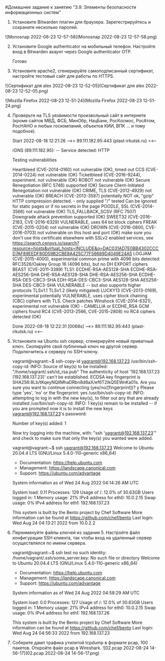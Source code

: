 #Домашнее задание к занятию "3.9. Элементы безопасности информационных систем"

1. Установите Bitwarden плагин для браузера. Зарегестрируйтесь и сохраните несколько паролей.

 ![Monosnap 2022-08-23 12-57-58](Monosnap 2022-08-23 12-57-58.png)

2. Установите Google authenticator на мобильный телефон. Настройте вход в Bitwarden акаунт через Google authenticator OTP.

	Готово

3. Установите apache2, сгенерируйте самоподписанный сертификат, настройте тестовый сайт для работы по HTTPS.

 ![Сертификат для alex 2022-08-23 12-52-05](Сертификат для alex 2022-08-23 12-52-05.png)

 ![Mozilla Firefox 2022-08-23 12-51-24](Mozilla Firefox 2022-08-23 12-51-24.png)

4. Проверьте на TLS уязвимости произвольный сайт в интернете (кроме сайтов МВД, ФСБ, МинОбр, НацБанк, РосКосмос, РосАтом, РосНАНО и любых госкомпаний, объектов КИИ, ВПК ... и тому подобное).

	Start 2022-08-18 12:21:26        -->> 89.111.182.95:443 (plast-irkutsk.ru) <<--
	
	rDNS (89.111.182.95):   --
	Service detected:       HTTP
	
	Testing vulnerabilities
	
	Heartbleed (CVE-2014-0160)                not vulnerable (OK), timed out
	CCS (CVE-2014-0224)                       not vulnerable (OK)
	Ticketbleed (CVE-2016-9244), experiment.  not vulnerable (OK)
	ROBOT                                     not vulnerable (OK)
	Secure Renegotiation (RFC 5746)           supported (OK)
	Secure Client-Initiated Renegotiation     not vulnerable (OK)
	CRIME, TLS (CVE-2012-4929)                not vulnerable (OK)
	BREACH (CVE-2013-3587)                    potentially NOT ok, "gzip" HTTP compression detected. - only supplied "/" tested
	Can be ignored for static pages or if no secrets in the page
	POODLE, SSL (CVE-2014-3566)               not vulnerable (OK)
	TLS_FALLBACK_SCSV (RFC 7507)              Downgrade attack prevention supported (OK)
	SWEET32 (CVE-2016-2183, CVE-2016-6329)    VULNERABLE, uses 64 bit block ciphers
	FREAK (CVE-2015-0204)                     not vulnerable (OK)
	DROWN (CVE-2016-0800, CVE-2016-0703)      not vulnerable on this host and port (OK)
	make sure you don't use this certificate elsewhere with SSLv2 enabled services, see
	https://search.censys.io/search?resource=hosts&virtual_hosts=INCLUDE&q=DAC031AD7E0BB4302CCCD7AF89EEDF80D59B2CBE8A425C77F56689D4049E24A5
	LOGJAM (CVE-2015-4000), experimental      common prime with 4096 bits detected: RFC3526/Oakley Group 16 (4096 bits),
	but no DH EXPORT ciphers
	BEAST (CVE-2011-3389)                     TLS1: ECDHE-RSA-AES128-SHA ECDHE-RSA-AES256-SHA DHE-RSA-AES128-SHA DHE-RSA-AES256-SHA ECDHE-RSA-DES-CBC3-SHA EDH-RSA-DES-CBC3-SHA AES128-SHA AES256-SHA DES-CBC3-SHA
	VULNERABLE -- but also supports higher protocols  TLSv1.1 TLSv1.2 (likely mitigated)
	LUCKY13 (CVE-2013-0169), experimental     potentially VULNERABLE, uses cipher block chaining (CBC) ciphers with TLS. Check patches
	Winshock (CVE-2014-6321), experimental    not vulnerable (OK) - CAMELLIA or ECDHE_RSA GCM ciphers found
	RC4 (CVE-2013-2566, CVE-2015-2808)        no RC4 ciphers detected (OK)
	
	
	Done 2022-08-18 12:22:31 [0068s] -->> 89.111.182.95:443 (plast-irkutsk.ru) <<--

5. Установите на Ubuntu ssh сервер, сгенерируйте новый приватный ключ. Скопируйте свой публичный ключ на другой сервер. Подключитесь к серверу по SSH-ключу.

	vagrant@vagrant:~$ ssh-copy-id vagrant@192.168.137.23
	/usr/bin/ssh-copy-id: INFO: Source of key(s) to be installed: "/home/vagrant/.ssh/id_rsa.pub"
	The authenticity of host '192.168.137.23 (192.168.137.23)' can't be established.
	ECDSA key fingerprint is SHA256:8Lb/tKqeyNQllMhaDRbn8d8aX/ef6T2IkQ5EWnKa01s.
	Are you sure you want to continue connecting (yes/no/[fingerprint])? y
	Please type 'yes', 'no' or the fingerprint: yes
	/usr/bin/ssh-copy-id: INFO: attempting to log in with the new key(s), to filter out any that are already installed
	/usr/bin/ssh-copy-id: INFO: 1 key(s) remain to be installed -- if you are prompted now it is to install the new keys
	vagrant@192.168.137.23's password:
	
	Number of key(s) added: 1
	
	Now try logging into the machine, with:   "ssh 'vagrant@192.168.137.23'"
	and check to make sure that only the key(s) you wanted were added.
	
	vagrant@vagrant:~$ ssh vagrant@192.168.137.23
	Welcome to Ubuntu 20.04.4 LTS (GNU/Linux 5.4.0-110-generic x86_64)
	
	* Documentation:  https://help.ubuntu.com
	* Management:     https://landscape.canonical.com
	* Support:        https://ubuntu.com/advantage
	
	System information as of Wed 24 Aug 2022 04:14:26 AM UTC
	
	System load:  0.11               Processes:             129
	Usage of /:   12.0% of 30.63GB   Users logged in:       1
	Memory usage: 21%                IPv4 address for eth0: 10.0.2.15
	Swap usage:   0%                 IPv4 address for eth1: 192.168.137.23
	
	
	This system is built by the Bento project by Chef Software
	More information can be found at https://github.com/chef/bento
	Last login: Wed Aug 24 04:13:21 2022 from 10.0.2.2

6. Переименуйте файлы ключей из задания 5. Настройте файл конфигурации SSH клиента, так чтобы вход на удаленный сервер осуществлялся по имени сервера.

	vagrant@vagrant:~$ ssh test
	no such identity: /home/vagrant/.ssh/some_server.key: No such file or directory
	Welcome to Ubuntu 20.04.4 LTS (GNU/Linux 5.4.0-110-generic x86_64)
	
	* Documentation:  https://help.ubuntu.com
	* Management:     https://landscape.canonical.com
	* Support:        https://ubuntu.com/advantage
	
	System information as of Wed 24 Aug 2022 04:58:29 AM UTC
	
	System load:  0.0                Processes:             127
	Usage of /:   12.0% of 30.63GB   Users logged in:       1
	Memory usage: 21%                IPv4 address for eth0: 10.0.2.15
	Swap usage:   0%                 IPv4 address for eth1: 192.168.137.26
	
	
	This system is built by the Bento project by Chef Software
	More information can be found at https://github.com/chef/bento
	Last login: Wed Aug 24 04:56:33 2022 from 192.168.137.23

7. Соберите дамп трафика утилитой tcpdump в формате pcap, 100 пакетов. Откройте файл pcap в Wireshark.
![02.pcap 2022-08-24 14-56-17](02.pcap 2022-08-24 14-56-17.png)